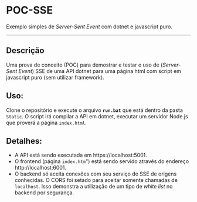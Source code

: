 # POC-SSE
Exemplo simples de *Server-Sent Event* com dotnet e javascript puro.

---
## Descrição
Uma prova de conceito (POC) para demostrar e testar o uso de (*Server-Sent Event*) SSE 
de uma API dotnet para uma página html com script em javascript puro (sem utilizar framework).

## Uso:
Clone o repositório e execute o arquivo **`run.bat`** que está dentro da pasta `Static`.
O script irá compilar a API em dotnet, executar um servidor Node.js que proverá a página `index.html`.

## Detalhes:
- A API está sendo executada em https://localhost:5001.
- O frontend (página `index.htm`") está sendo servido através do endereço http://localhost:6001.
- O backend só aceita conexões com seu serviço de SSE de origens conhecidas. 
O CORS foi setado para aceitar somente chamadas de `localhost`.
Isso demonstra a utilização de um tipo de *white list* no backend por segurança.

